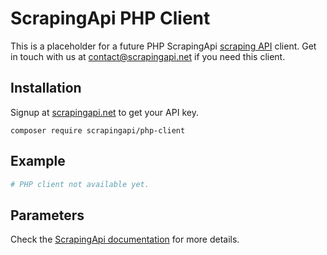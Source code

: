 # ScrapingApi PHP Client

This is a placeholder for a future PHP ScrapingApi [scraping API](https://scrapingapi.net) client. 
Get in touch with us at [contact@scrapingapi.net](mailto:contact@scrapingapi.net) if you need this client. 

## Installation

Signup at [scrapingapi.net](https://scrapingapi.net) to get your API key.

```
composer require scrapingapi/php-client
```

## Example

```php
# PHP client not available yet.
```

## Parameters

Check the [ScrapingApi documentation](https://scrapingapi.net/documentation) for more details.